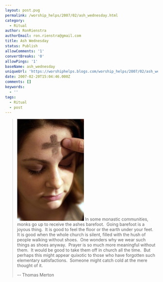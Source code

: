 ```yaml
---
layout: post.pug
permalink: /worship_helps/2007/02/ash_wednesday.html 
category:
  - Ritual
author: RonRienstra
authorEmail: ron.rienstra@gmail.com
title: Ash Wednesday
status: Publish
allowComments: '1'
convertBreaks: '0'
allowPings: '1'
baseName: ash_wednesday
uniqueUrl: 'https://worshiphelps.blogs.com/worship_helps/2007/02/ash_wednesday.html '
date: 2007-02-20T15:04:46.000Z
comments: []
keywords:
  - ''
tags:
  - Ritual
  - post
---
```

> [![Ash_wednesday](/img/ash_wednesday.jpg "Ash_wednesday")](/img/shared/ash_wednesday.jpg) In some monastic communities, monks go up to receive the ashes barefoot.  Going barefoot is a joyous thing.  It is good to feel the floor or the earth under your feet.  It is good when the whole church is silent, filled with the hush of people walking without shoes.  One wonders why we wear such things as shoes anyway.  Prayer is so much more meaningful without them.  It would be good to take them off in church all the time.  But perhaps this might appear quixotic to those who have forgotten such elementary satisfactions.  Someone might catch cold at the mere thought of it.
> 
> \-- Thomas Merton